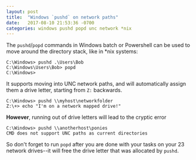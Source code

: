 ```yaml
---
layout: post
title:  "Windows `pushd` on network paths"
date:   2017-08-10 21:53:36 -0700
categories: windows pushd popd unc network *nix
---
```


The `pushd`/`popd` commands in Windows batch or Powershell can be used to move
around the directory stack, like in *nix systems:

```
C:\Windows> pushd .\Users\Bob
C:\Windows\Users\Bob> popd
C:\Windows> 
```

It supports moving into UNC network paths, and will automatically assign them
a drive letter, starting from `Z:` backwards.

```
C:\Windows> pushd \\myhost\networkfolder
Z:\+> echo "I'm on a network mapped drive!"
```

**However**, running out of drive letters will lead to the cryptic error

```
C:\Windows> pushd \\anotherhost\ponies
CMD does not support UNC paths as current directories
```

So don't forget to run `popd` after you are done with your tasks on your 23 
network drives--it will free the drive letter that was allocated by `pushd`.
